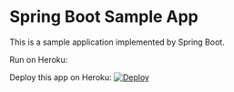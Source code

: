 Spring Boot Sample App
=======================

This is a sample application implemented by Spring Boot.

Run on Heroku:

Deploy this app on Heroku: [![Deploy](https://www.herokucdn.com/deploy/button.svg)](https://heroku.com/deploy)